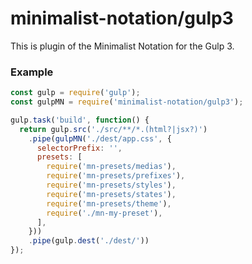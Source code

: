 # minimalist-notation/gulp3

This is plugin of the Minimalist Notation for the Gulp 3.


### Example

```js
const gulp = require('gulp');
const gulpMN = require('minimalist-notation/gulp3');

gulp.task('build', function() {
  return gulp.src('./src/**/*.(html?|jsx?)')
    .pipe(gulpMN('./dest/app.css', {
      selectorPrefix: '',
      presets: [
        require('mn-presets/medias'),
      	require('mn-presets/prefixes'),
      	require('mn-presets/styles'),
      	require('mn-presets/states'),
      	require('mn-presets/theme'),
        require('./mn-my-preset'),
      ],
    }))
    .pipe(gulp.dest('./dest/'))
});
```
